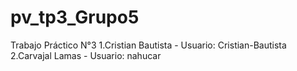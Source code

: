 # pv_tp3_Grupo5
Trabajo Práctico N°3
1.Cristian Bautista - Usuario: Cristian-Bautista
2.Carvajal Lamas - Usuario: nahucar
